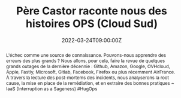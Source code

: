 ---
title: Père Castor raconte nous des histoires OPS (Cloud Sud)

event: Cloud Sud 2022
event_url: https://cloudsud.fr/

location: En ligne

summary: Que pouvons-nous apprendre des derniers incidents ?
abstract: "L'échec comme une source de connaissance. Pouvons-nous apprendre des erreurs des plus grands ?
Nous allons, pour cela, faire la revue de quelques grands outages de la dernière décennie : Github, Amazon, Google, OVHcloud, Apple, Fastly, Microsoft, Gitlab, Facebook, Firefox ou plus récemment AirFrance. À travers la lecture des post-mortems des incidents, nous analyserons la root cause, la mise en place de la remédiation, et en extraire des bonnes pratiques

~ IaaS (Interruption as a Sageness) #HugOps"

date: "2022-03-24T09:00:00Z"
date_end: "2022-03-24T18:00:00Z"
all_day: false

publishDate: "2022-03-02T00:00:00Z"

authors: [David Aparicio]
tags: [Cloud, SRE]

featured: false

image:
  caption: 'Crédits: [**Cloud Sud 2022**](https://cloudsud.fr/)'
  focal_point: Right

links:
- name: Vidéo
  url: https://youtu.be/aT4tcib2p44
- icon: comments
  icon_pack: fas
  name: Avis
  url: https://openfeedback.io/J85DO0iwp4Fr59wWsLRR/2022-03-24/HH2TEY7nwTCrZIieE754
  #url: https://blog.devrel.ovh/2022-03-25-cloudsud-2022/
url_code: ""
url_pdf: ""
url_slides: "talks/CloudSud2022_PereCastor.pdf"
url_video: ""

slides: ""
projects: []
---